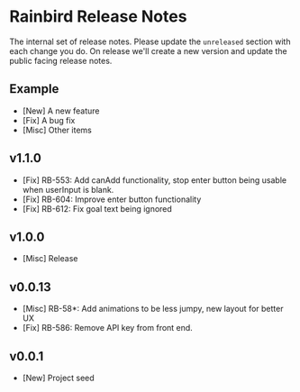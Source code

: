 # Rainbird Release Notes

The internal set of release notes. Please update the `unreleased` section with
each change you do. On release we'll create a new version and update the public
facing release notes.

## Example

  *  [New] A new feature
  *  [Fix] A bug fix
  * [Misc] Other items

## v1.1.0

  *  [Fix] RB-553: Add canAdd functionality, stop enter button being usable when userInput is blank.
  *  [Fix] RB-604: Improve enter button functionality
  *  [Fix] RB-612: Fix goal text being ignored

## v1.0.0

  * [Misc] Release

## v0.0.13

  * [Misc] RB-58*: Add animations to be less jumpy, new layout for better UX
  *  [Fix] RB-586: Remove API key from front end.

## v0.0.1

  *  [New] Project seed
